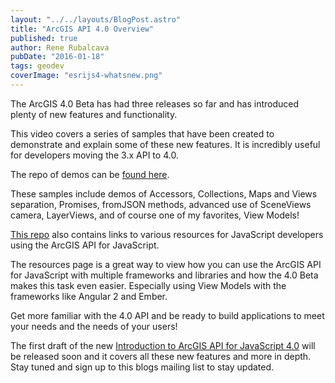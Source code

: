 ```yaml
---
layout: "../../layouts/BlogPost.astro"
title: "ArcGIS API 4.0 Overview"
published: true
author: Rene Rubalcava
pubDate: "2016-01-18"
tags: geodev
coverImage: "esrijs4-whatsnew.png"
---
```


The ArcGIS 4.0 Beta has had three releases so far and has introduced plenty of new features and functionality.

This video covers a series of samples that have been created to demonstrate and explain some of these new features. It is incredibly useful for developers moving the 3.x API to 4.0.

The repo of demos can be [found here](https://github.com/odoe/esrijs4-demos).

These samples include demos of Accessors, Collections, Maps and Views separation, Promises, fromJSON methods, advanced use of SceneViews camera, LayerViews, and of course one of my favorites, View Models!

[This repo](https://github.com/odoe/esrijs-resources) also contains links to various resources for JavaScript developers using the ArcGIS API for JavaScript.

The resources page is a great way to view how you can use the ArcGIS API for JavaScript with multiple frameworks and libraries and how the 4.0 Beta makes this task even easier. Especially using View Models with the frameworks like Angular 2 and Ember.

Get more familiar with the 4.0 API and be ready to build applications to meet your needs and the needs of your users!

The first draft of the new [Introduction to ArcGIS API for JavaScript 4.0](https://leanpub.com/arcgis-js-api-4) will be released soon and it covers all these new features and more in depth. Stay tuned and sign up to this blogs mailing list to stay updated.

<lite-youtube videoid="CgrLCTBAbBs"></lite-youtube>
